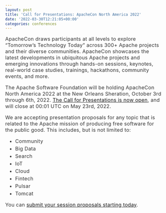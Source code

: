```yaml
---
layout: post
title: 'Call for Presentations: ApacheCon North America 2022'
date: '2022-03-30T12:21:05+00:00'
categories: conferences
---
```

<p class="part in-view" data-startline="3" data-endline="3" data-position="56" data-size="0" data-original-title="" title="" style="--tw-border-opacity: 1; border-color: rgba(231, 231, 231, var(--tw-border-opacity)); --tw-shadow: 0 0 #0000; --tw-ring-inset: var(--tw-empty, ); --tw-ring-offset-width: 0px; --tw-ring-offset-color: #fff; --tw-ring-color: rgba(59, 130, 246, 0.5); --tw-ring-offset-shadow: 0 0 #0000; --tw-ring-shadow: 0 0 #0000; margin-bottom: 16px; color: rgb(51, 51, 51); font-family: -apple-system, BlinkMacSystemFont, &quot;Segoe UI&quot;, &quot;Helvetica Neue&quot;, Helvetica, Roboto, Arial, sans-serif, &quot;Apple Color Emoji&quot;, &quot;Segoe UI Emoji&quot;, &quot;Segoe UI Symbol&quot;; font-size: 16px; letter-spacing: 0.35px;"><span data-position="56" data-size="354" style="--tw-border-opacity: 1; border-color: rgba(231, 231, 231, var(--tw-border-opacity)); --tw-shadow: 0 0 #0000; --tw-ring-inset: var(--tw-empty, ); --tw-ring-offset-width: 0px; --tw-ring-offset-color: #fff; --tw-ring-color: rgba(59, 130, 246, 0.5); --tw-ring-offset-shadow: 0 0 #0000; --tw-ring-shadow: 0 0 #0000;">ApacheCon draws participants at all levels to explore “Tomorrow’s Technology Today” across 300+ Apache projects and their diverse communities. ApacheCon showcases the latest developments in ubiquitous Apache projects and emerging innovations through hands-on sessions, keynotes, real-world case studies, trainings, hackathons, community events, and more.</span></p><p class="part in-view" data-startline="5" data-endline="5" data-position="412" data-size="0" style="--tw-border-opacity: 1; border-color: rgba(231, 231, 231, var(--tw-border-opacity)); --tw-shadow: 0 0 #0000; --tw-ring-inset: var(--tw-empty, ); --tw-ring-offset-width: 0px; --tw-ring-offset-color: #fff; --tw-ring-color: rgba(59, 130, 246, 0.5); --tw-ring-offset-shadow: 0 0 #0000; --tw-ring-shadow: 0 0 #0000; margin-bottom: 16px; color: rgb(51, 51, 51); font-family: -apple-system, BlinkMacSystemFont, &quot;Segoe UI&quot;, &quot;Helvetica Neue&quot;, Helvetica, Roboto, Arial, sans-serif, &quot;Apple Color Emoji&quot;, &quot;Segoe UI Emoji&quot;, &quot;Segoe UI Symbol&quot;; font-size: 16px; letter-spacing: 0.35px;"><span data-position="413" data-size="137" style="--tw-border-opacity: 1; border-color: rgba(231, 231, 231, var(--tw-border-opacity)); --tw-shadow: 0 0 #0000; --tw-ring-inset: var(--tw-empty, ); --tw-ring-offset-width: 0px; --tw-ring-offset-color: #fff; --tw-ring-color: rgba(59, 130, 246, 0.5); --tw-ring-offset-shadow: 0 0 #0000; --tw-ring-shadow: 0 0 #0000;">The Apache Software Foundation will be holding ApacheCon North America 2022 at the New Orleans Sheration, October 3rd through 6th, 2022.&nbsp;</span><a href="https://cfp.apachecon.com/" target="_blank" rel="noopener" style="--tw-border-opacity: 1; border-color: rgba(231, 231, 231, var(--tw-border-opacity)); --tw-shadow: 0 0 #0000; --tw-ring-inset: var(--tw-empty, ); --tw-ring-offset-width: 0px; --tw-ring-offset-color: #fff; --tw-ring-color: rgba(59, 130, 246, 0.5); --tw-ring-offset-shadow: 0 0 #0000; --tw-ring-shadow: 0 0 #0000;">The Call for Presentations is now open</a><span data-position="617" data-size="48" style="--tw-border-opacity: 1; border-color: rgba(231, 231, 231, var(--tw-border-opacity)); --tw-shadow: 0 0 #0000; --tw-ring-inset: var(--tw-empty, ); --tw-ring-offset-width: 0px; --tw-ring-offset-color: #fff; --tw-ring-color: rgba(59, 130, 246, 0.5); --tw-ring-offset-shadow: 0 0 #0000; --tw-ring-shadow: 0 0 #0000;">, and will close at 00:01 UTC on May 23rd, 2022.</span></p><p class="part in-view" data-startline="7" data-endline="7" data-position="667" data-size="0" style="--tw-border-opacity: 1; border-color: rgba(231, 231, 231, var(--tw-border-opacity)); --tw-shadow: 0 0 #0000; --tw-ring-inset: var(--tw-empty, ); --tw-ring-offset-width: 0px; --tw-ring-offset-color: #fff; --tw-ring-color: rgba(59, 130, 246, 0.5); --tw-ring-offset-shadow: 0 0 #0000; --tw-ring-shadow: 0 0 #0000; margin-bottom: 16px; color: rgb(51, 51, 51); font-family: -apple-system, BlinkMacSystemFont, &quot;Segoe UI&quot;, &quot;Helvetica Neue&quot;, Helvetica, Roboto, Arial, sans-serif, &quot;Apple Color Emoji&quot;, &quot;Segoe UI Emoji&quot;, &quot;Segoe UI Symbol&quot;; font-size: 16px; letter-spacing: 0.35px;"><span data-position="667" data-size="177" style="--tw-border-opacity: 1; border-color: rgba(231, 231, 231, var(--tw-border-opacity)); --tw-shadow: 0 0 #0000; --tw-ring-inset: var(--tw-empty, ); --tw-ring-offset-width: 0px; --tw-ring-offset-color: #fff; --tw-ring-color: rgba(59, 130, 246, 0.5); --tw-ring-offset-shadow: 0 0 #0000; --tw-ring-shadow: 0 0 #0000;">We are accepting presentation proposals for any topic that is related to the Apache mission of producing free software for the public good. This includes, but is not limited to:</span></p><ul class="part in-view" data-startline="9" data-endline="17" data-original-title="" title="" style="--tw-border-opacity: 1; border-color: rgba(231, 231, 231, var(--tw-border-opacity)); --tw-shadow: 0 0 #0000; --tw-ring-inset: var(--tw-empty, ); --tw-ring-offset-width: 0px; --tw-ring-offset-color: #fff; --tw-ring-color: rgba(59, 130, 246, 0.5); --tw-ring-offset-shadow: 0 0 #0000; --tw-ring-shadow: 0 0 #0000; margin-bottom: 16px; padding-left: 2em; color: rgb(51, 51, 51); font-family: -apple-system, BlinkMacSystemFont, &quot;Segoe UI&quot;, &quot;Helvetica Neue&quot;, Helvetica, Roboto, Arial, sans-serif, &quot;Apple Color Emoji&quot;, &quot;Segoe UI Emoji&quot;, &quot;Segoe UI Symbol&quot;; font-size: 16px; letter-spacing: 0.35px;"><li class="" data-startline="9" data-endline="9" data-position="848" data-size="0" style="--tw-border-opacity: 1; border-color: rgba(231, 231, 231, var(--tw-border-opacity)); --tw-shadow: 0 0 #0000; --tw-ring-inset: var(--tw-empty, ); --tw-ring-offset-width: 0px; --tw-ring-offset-color: #fff; --tw-ring-color: rgba(59, 130, 246, 0.5); --tw-ring-offset-shadow: 0 0 #0000; --tw-ring-shadow: 0 0 #0000;"><span data-position="848" data-size="9" style="--tw-border-opacity: 1; border-color: rgba(231, 231, 231, var(--tw-border-opacity)); --tw-shadow: 0 0 #0000; --tw-ring-inset: var(--tw-empty, ); --tw-ring-offset-width: 0px; --tw-ring-offset-color: #fff; --tw-ring-color: rgba(59, 130, 246, 0.5); --tw-ring-offset-shadow: 0 0 #0000; --tw-ring-shadow: 0 0 #0000;">Community</span></li><li class="" data-startline="10" data-endline="10" data-position="860" data-size="0" style="--tw-border-opacity: 1; border-color: rgba(231, 231, 231, var(--tw-border-opacity)); --tw-shadow: 0 0 #0000; --tw-ring-inset: var(--tw-empty, ); --tw-ring-offset-width: 0px; --tw-ring-offset-color: #fff; --tw-ring-color: rgba(59, 130, 246, 0.5); --tw-ring-offset-shadow: 0 0 #0000; --tw-ring-shadow: 0 0 #0000; padding-top: 0.25em;"><span data-position="860" data-size="8" style="--tw-border-opacity: 1; border-color: rgba(231, 231, 231, var(--tw-border-opacity)); --tw-shadow: 0 0 #0000; --tw-ring-inset: var(--tw-empty, ); --tw-ring-offset-width: 0px; --tw-ring-offset-color: #fff; --tw-ring-color: rgba(59, 130, 246, 0.5); --tw-ring-offset-shadow: 0 0 #0000; --tw-ring-shadow: 0 0 #0000;">Big Data</span></li><li class="" data-startline="11" data-endline="11" data-position="871" data-size="0" style="--tw-border-opacity: 1; border-color: rgba(231, 231, 231, var(--tw-border-opacity)); --tw-shadow: 0 0 #0000; --tw-ring-inset: var(--tw-empty, ); --tw-ring-offset-width: 0px; --tw-ring-offset-color: #fff; --tw-ring-color: rgba(59, 130, 246, 0.5); --tw-ring-offset-shadow: 0 0 #0000; --tw-ring-shadow: 0 0 #0000; padding-top: 0.25em;"><span data-position="871" data-size="6" style="--tw-border-opacity: 1; border-color: rgba(231, 231, 231, var(--tw-border-opacity)); --tw-shadow: 0 0 #0000; --tw-ring-inset: var(--tw-empty, ); --tw-ring-offset-width: 0px; --tw-ring-offset-color: #fff; --tw-ring-color: rgba(59, 130, 246, 0.5); --tw-ring-offset-shadow: 0 0 #0000; --tw-ring-shadow: 0 0 #0000;">Search</span></li><li class="" data-startline="12" data-endline="12" data-position="880" data-size="0" style="--tw-border-opacity: 1; border-color: rgba(231, 231, 231, var(--tw-border-opacity)); --tw-shadow: 0 0 #0000; --tw-ring-inset: var(--tw-empty, ); --tw-ring-offset-width: 0px; --tw-ring-offset-color: #fff; --tw-ring-color: rgba(59, 130, 246, 0.5); --tw-ring-offset-shadow: 0 0 #0000; --tw-ring-shadow: 0 0 #0000; padding-top: 0.25em;"><span data-position="880" data-size="3" style="--tw-border-opacity: 1; border-color: rgba(231, 231, 231, var(--tw-border-opacity)); --tw-shadow: 0 0 #0000; --tw-ring-inset: var(--tw-empty, ); --tw-ring-offset-width: 0px; --tw-ring-offset-color: #fff; --tw-ring-color: rgba(59, 130, 246, 0.5); --tw-ring-offset-shadow: 0 0 #0000; --tw-ring-shadow: 0 0 #0000;">IoT</span></li><li class="" data-startline="13" data-endline="13" data-position="886" data-size="0" style="--tw-border-opacity: 1; border-color: rgba(231, 231, 231, var(--tw-border-opacity)); --tw-shadow: 0 0 #0000; --tw-ring-inset: var(--tw-empty, ); --tw-ring-offset-width: 0px; --tw-ring-offset-color: #fff; --tw-ring-color: rgba(59, 130, 246, 0.5); --tw-ring-offset-shadow: 0 0 #0000; --tw-ring-shadow: 0 0 #0000; padding-top: 0.25em;"><span data-position="886" data-size="5" style="--tw-border-opacity: 1; border-color: rgba(231, 231, 231, var(--tw-border-opacity)); --tw-shadow: 0 0 #0000; --tw-ring-inset: var(--tw-empty, ); --tw-ring-offset-width: 0px; --tw-ring-offset-color: #fff; --tw-ring-color: rgba(59, 130, 246, 0.5); --tw-ring-offset-shadow: 0 0 #0000; --tw-ring-shadow: 0 0 #0000;">Cloud</span></li><li class="" data-startline="14" data-endline="14" data-position="894" data-size="0" style="--tw-border-opacity: 1; border-color: rgba(231, 231, 231, var(--tw-border-opacity)); --tw-shadow: 0 0 #0000; --tw-ring-inset: var(--tw-empty, ); --tw-ring-offset-width: 0px; --tw-ring-offset-color: #fff; --tw-ring-color: rgba(59, 130, 246, 0.5); --tw-ring-offset-shadow: 0 0 #0000; --tw-ring-shadow: 0 0 #0000; padding-top: 0.25em;"><span data-position="894" data-size="7" style="--tw-border-opacity: 1; border-color: rgba(231, 231, 231, var(--tw-border-opacity)); --tw-shadow: 0 0 #0000; --tw-ring-inset: var(--tw-empty, ); --tw-ring-offset-width: 0px; --tw-ring-offset-color: #fff; --tw-ring-color: rgba(59, 130, 246, 0.5); --tw-ring-offset-shadow: 0 0 #0000; --tw-ring-shadow: 0 0 #0000;">Fintech</span></li><li class="" data-startline="15" data-endline="15" data-position="904" data-size="0" style="--tw-border-opacity: 1; border-color: rgba(231, 231, 231, var(--tw-border-opacity)); --tw-shadow: 0 0 #0000; --tw-ring-inset: var(--tw-empty, ); --tw-ring-offset-width: 0px; --tw-ring-offset-color: #fff; --tw-ring-color: rgba(59, 130, 246, 0.5); --tw-ring-offset-shadow: 0 0 #0000; --tw-ring-shadow: 0 0 #0000; padding-top: 0.25em;"><span data-position="904" data-size="6" style="--tw-border-opacity: 1; border-color: rgba(231, 231, 231, var(--tw-border-opacity)); --tw-shadow: 0 0 #0000; --tw-ring-inset: var(--tw-empty, ); --tw-ring-offset-width: 0px; --tw-ring-offset-color: #fff; --tw-ring-color: rgba(59, 130, 246, 0.5); --tw-ring-offset-shadow: 0 0 #0000; --tw-ring-shadow: 0 0 #0000;">Pulsar</span></li><li class="" data-startline="16" data-endline="17" data-position="913" data-size="0" style="--tw-border-opacity: 1; border-color: rgba(231, 231, 231, var(--tw-border-opacity)); --tw-shadow: 0 0 #0000; --tw-ring-inset: var(--tw-empty, ); --tw-ring-offset-width: 0px; --tw-ring-offset-color: #fff; --tw-ring-color: rgba(59, 130, 246, 0.5); --tw-ring-offset-shadow: 0 0 #0000; --tw-ring-shadow: 0 0 #0000; padding-top: 0.25em;"><span data-position="913" data-size="6" style="--tw-border-opacity: 1; border-color: rgba(231, 231, 231, var(--tw-border-opacity)); --tw-shadow: 0 0 #0000; --tw-ring-inset: var(--tw-empty, ); --tw-ring-offset-width: 0px; --tw-ring-offset-color: #fff; --tw-ring-color: rgba(59, 130, 246, 0.5); --tw-ring-offset-shadow: 0 0 #0000; --tw-ring-shadow: 0 0 #0000;">Tomcat</span></li></ul><p class="part in-view" data-startline="18" data-endline="18" data-position="921" data-size="0" style="--tw-border-opacity: 1; border-color: rgba(231, 231, 231, var(--tw-border-opacity)); --tw-shadow: 0 0 #0000; --tw-ring-inset: var(--tw-empty, ); --tw-ring-offset-width: 0px; --tw-ring-offset-color: #fff; --tw-ring-color: rgba(59, 130, 246, 0.5); --tw-ring-offset-shadow: 0 0 #0000; --tw-ring-shadow: 0 0 #0000; margin-bottom: 16px; color: rgb(51, 51, 51); font-family: -apple-system, BlinkMacSystemFont, &quot;Segoe UI&quot;, &quot;Helvetica Neue&quot;, Helvetica, Roboto, Arial, sans-serif, &quot;Apple Color Emoji&quot;, &quot;Segoe UI Emoji&quot;, &quot;Segoe UI Symbol&quot;; font-size: 16px; letter-spacing: 0.35px;"><span data-position="922" data-size="8" style="--tw-border-opacity: 1; border-color: rgba(231, 231, 231, var(--tw-border-opacity)); --tw-shadow: 0 0 #0000; --tw-ring-inset: var(--tw-empty, ); --tw-ring-offset-width: 0px; --tw-ring-offset-color: #fff; --tw-ring-color: rgba(59, 130, 246, 0.5); --tw-ring-offset-shadow: 0 0 #0000; --tw-ring-shadow: 0 0 #0000;">You can&nbsp;</span><a href="https://cfp.apachecon.com/" target="_blank" rel="noopener" style="--tw-border-opacity: 1; border-color: rgba(231, 231, 231, var(--tw-border-opacity)); --tw-shadow: 0 0 #0000; --tw-ring-inset: var(--tw-empty, ); --tw-ring-offset-width: 0px; --tw-ring-offset-color: #fff; --tw-ring-color: rgba(59, 130, 246, 0.5); --tw-ring-offset-shadow: 0 0 #0000; --tw-ring-shadow: 0 0 #0000;">submit your session proposals starting today</a><span data-position="1003" data-size="1" style="--tw-border-opacity: 1; border-color: rgba(231, 231, 231, var(--tw-border-opacity)); --tw-shadow: 0 0 #0000; --tw-ring-inset: var(--tw-empty, ); --tw-ring-offset-width: 0px; --tw-ring-offset-color: #fff; --tw-ring-color: rgba(59, 130, 246, 0.5); --tw-ring-offset-shadow: 0 0 #0000; --tw-ring-shadow: 0 0 #0000;">.</span></p>
